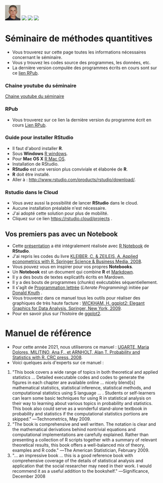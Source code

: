 <img src="45262254.jpeg" width="50">
<a href="mailto:karkil2205@gmail.com?"><img src="https://img.shields.io/badge/gmail-%23DD0031.svg?&style=for-the-badge&logo=gmail&logoColor=white"/></a>

<img src="https://upload.wikimedia.org/wikipedia/commons/6/66/Logo_cnam.gif" width="50">

<img src="https://rstudio.com/wp-content/uploads/2014/07/RStudio-Logo-Blue-Gray.png" width="50">



# Séminaire de méthodes quantitives
* Vous trouverez sur cette page toutes les informations nécessaires concernant le séminaire.
* Vous y trouvez les codes source des programmes, les données, etc.
* La dernière version compulée des programmes écrits en cours sont sur ce [lien RPub](https://rpubs.com/karkil2205/740797). 

### Chaine youtube du séminaire
[Chaine youtube du séminaire](https://youtube.com/playlist?list=PLWfwRl41e-v1_9I-SiUlvGoG6WnZzqJw7)

### RPub 

* Vous trouverez sur ce lien la dernière version du programme écrit en cours [Lien RPub](https://rpubs.com/karkil2205/740797).  

### Guide pour installer RStudio

* Il faut d'abord installer **R**.
* Sous **Windows** [R windows](http://cran.r-project.org/bin/windows/base/).
* Pour **Mac OS X** [R Mac OS](http://cran.r-project.org/bin/macosx/).
* Installation de RStudio.
* **RStudio** est une version plus conviviale et élaborée de  **R**.
* **R** doit être installé.
* Aller à : http://www.rstudio.com/products/rstudio/download/.

### Rstudio dans le Cloud
* Vous avez aussi la possibilité de lancer **RStudio** dans le cloud.
* Aucune installation préalable n'est nécessaire.
* J'ai adopté cette solution pour plus de mobilité.
* Cliquez sur ce lien https://rstudio.cloud/projects .

## Vos premiers pas avec un Notebook 

* Cette [présentation](https://github.com/karkil2205/ESD109-Chapter1/blob/master/Applied_Econometrics_with_R.pdf) a été intégralement réalisée avec [R Notebook]("https://rmarkdownwww.rstudio.com/lesson-10.html") de **RStudio**.
* J'ai repris les codes du livre [KLEIBER, C. & ZEILEIS, A. Applied econometrics with R. Springer Science & Business Media, 2008](https://book4you.org/book/673317/b76063).
* Vous pouvez vous en inspirer pour vos propres **Notebooks**.
* Un **Notebook** est un document qui combine **R** et [Markdown]("https://fr.m.wikipedia.org/wiki/Markdown").
* Il y a des bouts de textes explicatifs écrits en Mardown.
* Il y a des bouts de programmes (*chunks*) exécutables séquentiellement.
* Il s'agît de [Programmation lettrée]("https://fr.m.wikipedia.org/wiki/Programmation_lettrée") (*Literate Programming*) <span>initiée par [Donald Knuth]("https://fr.m.wikipedia.org/wiki/Donald_Knuth") .
* Vous trouverez dans ce manuel tous les outils pour réaliser des graphiques de très haute facture : [WICKHAM, H. ggplot2: Elegant Graphics for Data Analysis. Springer, New York, 2009](ggplot2.pdf).
* Pour en savoir plus sur l'histoire de [ggplot2](https://en.m.wikipedia.org/wiki/Ggplot2).

# Manuel de référence
* Pour cette année 2021, nous utiliserons ce manuel : [UGARTE, Maria Dolores, MILITINO, Ana F., et ARNHOLT, Alan T. Probability and Statistics with R. CRC press, 2008](https://book4you.org/book/4977748/e23d9a).
* Voici quelques avis d'experts sur ce manuel :
1. "This book covers a wide range of topics in both theoretical and applied statistics … Detailed executable codes and codes to generate the figures in each chapter are available online … nicely blend[s] mathematical statistics, statistical inference, statistical methods, and computational statistics using S language ... . Students or self-learners can learn some basic techniques for using R in statistical analysis on their way to learning about various topics in probability and statistics. This book also could serve as a wonderful stand-alone textbook in probability and statistics if the computational statistics portions are skipped." ―Technometrics, May 2009.
2. "The book is comprehensive and well written. The notation is clear and the mathematical derivations behind nontrivial equations and computational implementations are carefully explained. Rather than presenting a collection of R scripts together with a summary of relevant theoretical results, this book offers a well-balanced mix of theory, examples and R code." ―The American Statistician, February 2009.
3. "… an impressive book … this is a good reference book with comprehensive coverage of the details of statistical analysis and application that the social researcher may need in their work. I would recommend it as a useful addition to the bookshelf." ―Significance, December 2008








